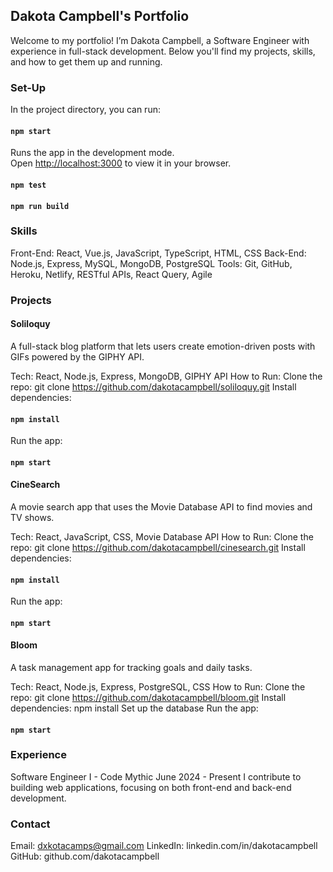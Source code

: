 ## Dakota Campbell's Portfolio
Welcome to my portfolio! I’m Dakota Campbell, a Software Engineer with experience in full-stack development. Below you'll find my projects, skills, and how to get them up and running.

### Set-Up

In the project directory, you can run:

#### `npm start`

Runs the app in the development mode.\
Open [http://localhost:3000](http://localhost:3000) to view it in your browser.

#### `npm test`

#### `npm run build`

### Skills
Front-End: React, Vue.js, JavaScript, TypeScript, HTML, CSS
Back-End: Node.js, Express, MySQL, MongoDB, PostgreSQL
Tools: Git, GitHub, Heroku, Netlify, RESTful APIs, React Query, Agile

### Projects

#### Soliloquy
A full-stack blog platform that lets users create emotion-driven posts with GIFs powered by the GIPHY API.

Tech: React, Node.js, Express, MongoDB, GIPHY API
How to Run:
Clone the repo: git clone https://github.com/dakotacampbell/soliloquy.git
Install dependencies: 
#### `npm install`
Run the app: 
#### `npm start`

#### CineSearch
A movie search app that uses the Movie Database API to find movies and TV shows.

Tech: React, JavaScript, CSS, Movie Database API
How to Run:
Clone the repo: git clone https://github.com/dakotacampbell/cinesearch.git
Install dependencies: 
#### `npm install`
Run the app: 
#### `npm start`

#### Bloom
A task management app for tracking goals and daily tasks.

Tech: React, Node.js, Express, PostgreSQL, CSS
How to Run:
Clone the repo: git clone https://github.com/dakotacampbell/bloom.git
Install dependencies: npm install
Set up the database
Run the app: 
#### `npm start`

### Experience
Software Engineer I - Code Mythic
June 2024 - Present
I contribute to building web applications, focusing on both front-end and back-end development.

### Contact
Email: dxkotacamps@gmail.com
LinkedIn: linkedin.com/in/dakotacampbell
GitHub: github.com/dakotacampbell
